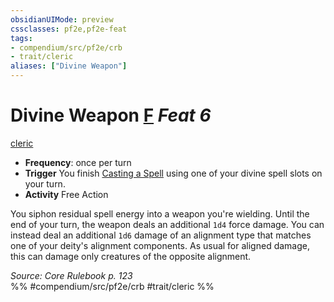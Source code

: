 ```yaml
---
obsidianUIMode: preview
cssclasses: pf2e,pf2e-feat
tags:
- compendium/src/pf2e/crb
- trait/cleric
aliases: ["Divine Weapon"]
---
```

# Divine Weapon  [F](rules/core-rulebook/chapter-9-playing-the-game.md#Actions "Free Action") *Feat 6*  
[cleric](rules/traits/cleric.md "Cleric Class Trait")  

- **Frequency**: once per turn
- **Trigger** You finish [Casting a Spell](rules/actions/cast-a-spell.md) using one of your divine spell slots on your turn.
- **Activity** Free Action

You siphon residual spell energy into a weapon you're wielding. Until the end of your turn, the weapon deals an additional `1d4` force damage. You can instead deal an additional `1d6` damage of an alignment type that matches one of your deity's alignment components. As usual for aligned damage, this can damage only creatures of the opposite alignment.

*Source: Core Rulebook p. 123*  
%% #compendium/src/pf2e/crb #trait/cleric %%